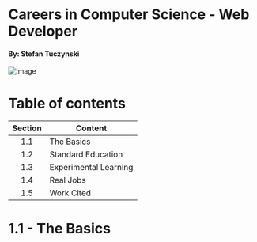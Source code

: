 # Careers in Computer Science - Web Developer
#### By: Stefan Tuczynski

![image](https://images.techopedia.com/images/uploads/web-developer.jpg)
# Table of contents

|  Section  |        Content        |
| :-------: | --------------------- |
| 1.1       | The Basics            |
| 1.2       | Standard Education    |
| 1.3       | Experimental Learning |
| 1.4       | Real Jobs             |
| 1.5       | Work Cited            |

# 1.1 - The Basics





